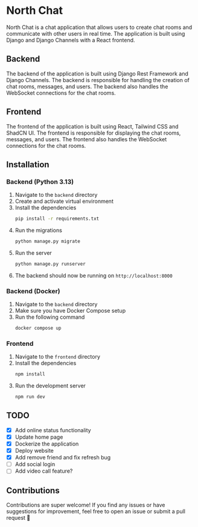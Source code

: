 # North Chat

North Chat is a chat application that allows users to create chat rooms and communicate with other users in real time. The application is built using Django and Django Channels with a React frontend.

## Backend

The backend of the application is built using Django Rest Framework and Django Channels. The backend is responsible for handling the creation of chat rooms, messages, and users. The backend also handles the WebSocket connections for the chat rooms.

## Frontend

The frontend of the application is built using React, Tailwind CSS and ShadCN UI. The frontend is responsible for displaying the chat rooms, messages, and users. The frontend also handles the WebSocket connections for the chat rooms.

## Installation

### Backend (Python 3.13)

1. Navigate to the `backend` directory
2. Create and activate virtual environment
3. Install the dependencies
   ```bash
   pip install -r requirements.txt
   ```
4. Run the migrations
   ```bash
   python manage.py migrate
   ```
5. Run the server
   ```bash
   python manage.py runserver
   ```
6. The backend should now be running on `http://localhost:8000`

### Backend (Docker)

1. Navigate to the `backend` directory
2. Make sure you have Docker Compose setup
3. Run the following command
   ```bash
   docker compose up
   ```

### Frontend

1. Navigate to the `frontend` directory
2. Install the dependencies
   ```bash
   npm install
   ```
3. Run the development server
   ```bash
   npm run dev
   ```

## TODO

- [x] Add online status functionality
- [x] Update home page
- [x] Dockerize the application
- [x] Deploy website
- [x] Add remove friend and fix refresh bug
- [ ] Add social login
- [ ] Add video call feature?

## Contributions

Contributions are super welcome! If you find any issues or have suggestions for improvement, feel free to open an issue or submit a pull request 🤗
